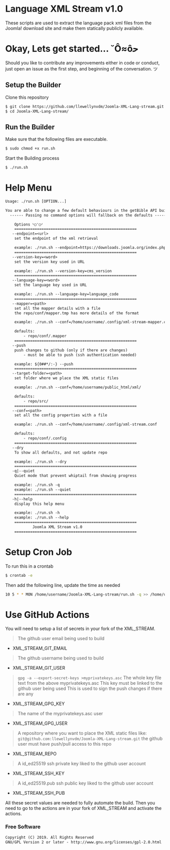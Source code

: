 # Language XML Stream v1.0

These scripts are used to extract the language pack xml files from the Joomla! download site and make them statically publicly available.

# Okay, Lets get started... ˘Ô≈ôﺣ

Should you like to contribute any improvements either in code or conduct, just open an issue as the first step, and beginning of the conversation. ツ

## Setup the Builder

Clone this repository
```bash
$ git clone https://github.com/llewellynvdm/Joomla-XML-Lang-stream.git
$ cd Joomla-XML-Lang-stream/
```

## Run the Builder

Make sure that the following files are executable.
```bash
$ sudo chmod +x run.sh
```

Start the Building process
```bash
$ ./run.sh
```

# Help Menu
```txt
Usage: ./run.sh [OPTION...]

You are able to change a few default behaviours in the getBible API builder
  ------ Passing no command options will fallback on the defaults -------

	Options ᒡ◯ᵔ◯ᒢ
	======================================================
   --endpoint=<url>
    set the endpoint of the xml retrieval

    example: ./run.sh --endpoint=https://downloads.joomla.org/index.php?option=com_languagepack&view=export&format=xml
    ======================================================
   --version-key=<word>
    set the version key used in URL

    example: ./run.sh --version-key=cms_version
    ======================================================
   --language-key=<word>
    set the language key used in URL

    example: ./run.sh --language-key=language_code
    ======================================================
   --mapper=<path>
    set all the mapper details with a file
    the repo/conf/mapper.tmp has more details of the format

    example: ./run.sh --conf=/home/username/.config/xml-stream-mapper.conf

    defaults:
        - repo/conf/.mapper
    ======================================================
   --push
	push changes to github (only if there are changes)
		- must be able to push (ssh authentication needed)

	example: ${0##*/:-} --push
    ======================================================
   --target-folder=<path>
    set folder where we place the XML static files

    example: ./run.sh --conf=/home/username/public_html/xml/

    defaults:
        - repo/src/
    ======================================================
   --conf=<path>
    set all the config properties with a file

    example: ./run.sh --conf=/home/username/.config/xml-stream.conf

    defaults:
        - repo/conf/.config
    ======================================================
   --dry
    To show all defaults, and not update repo

    example: ./run.sh --dry
    ======================================================
   -q|--quiet
    Quiet mode that prevent whiptail from showing progress

    example: ./run.sh -q
    example: ./run.sh --quiet
    ======================================================
   -h|--help
    display this help menu

    example: ./run.sh -h
    example: ./run.sh --help
    ======================================================
            Joomla XML Stream v1.0
    ======================================================
```

# Setup Cron Job

To run this in a crontab
```bash
$ crontab -e
```
Then add the following line, update the time as needed
```bash
10 5 * * MON /home/username/Joomla-XML-Lang-stream/run.sh -q >> /home/username/Joomla-XML-Lang-stream/stream.log 2>&1
```

# Use GitHub Actions

You will need to setup a list of secrets in your fork of the XML_STREAM.

> The github user email being used to build
- XML_STREAM_GIT_EMAIL
> The github username being used to build
- XML_STREAM_GIT_USER
> `gpg -a --export-secret-keys >myprivatekeys.asc`
> The whole key file text from the above myprivatekeys.asc
> This key must be linked to the github user being used
> This is used to sign the push changes if there are any
- XML_STREAM_GPG_KEY
> The name of the myprivatekeys.asc user
- XML_STREAM_GPG_USER
> A repository where you want to place the XML static files
> like: `git@github.com:llewellynvdm/Joomla-XML-Lang-stream.git`
> the github user must have push/pull access to this repo
- XML_STREAM_REPO
> A id_ed25519 ssh private key liked to the github user account
- XML_STREAM_SSH_KEY
> A id_ed25519.pub ssh public key liked to the github user account
- XML_STREAM_SSH_PUB

All these secret values are needed to fully automate the build. Then you need to go to the actions are in your fork of XML_STREAM and activate the actions.

### Free Software
```txt
Copyright (C) 2019. All Rights Reserved
GNU/GPL Version 2 or later - http://www.gnu.org/licenses/gpl-2.0.html
```

